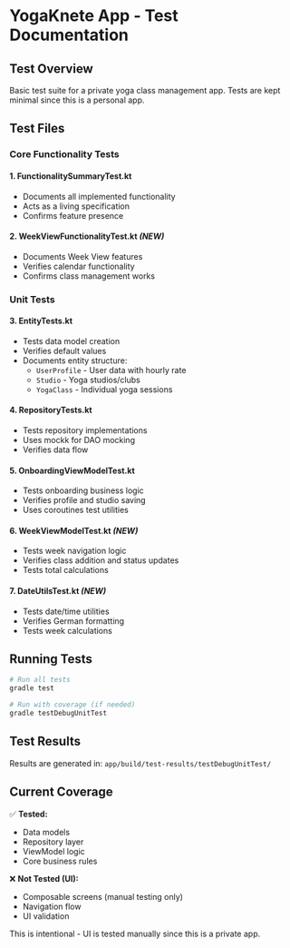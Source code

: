 # YogaKnete App - Test Documentation

## Test Overview
Basic test suite for a private yoga class management app. Tests are kept minimal since this is a personal app.

## Test Files

### Core Functionality Tests

#### 1. **FunctionalitySummaryTest.kt**
- Documents all implemented functionality
- Acts as a living specification
- Confirms feature presence

#### 2. **WeekViewFunctionalityTest.kt** *(NEW)*
- Documents Week View features
- Verifies calendar functionality
- Confirms class management works

### Unit Tests

#### 3. **EntityTests.kt** 
- Tests data model creation
- Verifies default values
- Documents entity structure:
  - `UserProfile` - User data with hourly rate
  - `Studio` - Yoga studios/clubs
  - `YogaClass` - Individual yoga sessions

#### 4. **RepositoryTests.kt**
- Tests repository implementations
- Uses mockk for DAO mocking
- Verifies data flow

#### 5. **OnboardingViewModelTest.kt**
- Tests onboarding business logic
- Verifies profile and studio saving
- Uses coroutines test utilities

#### 6. **WeekViewModelTest.kt** *(NEW)*
- Tests week navigation logic
- Verifies class addition and status updates
- Tests total calculations

#### 7. **DateUtilsTest.kt** *(NEW)*
- Tests date/time utilities
- Verifies German formatting
- Tests week calculations

## Running Tests

```bash
# Run all tests
gradle test

# Run with coverage (if needed)
gradle testDebugUnitTest
```

## Test Results
Results are generated in: `app/build/test-results/testDebugUnitTest/`

## Current Coverage

✅ **Tested:**
- Data models
- Repository layer
- ViewModel logic
- Core business rules

❌ **Not Tested (UI):**
- Composable screens (manual testing only)
- Navigation flow
- UI validation

This is intentional - UI is tested manually since this is a private app.
